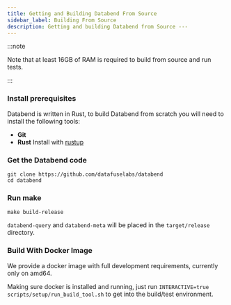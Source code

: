 ```yaml
---
title: Getting and Building Databend From Source
sidebar_label: Building From Source
description: Getting and building Databend from Source ---
---
```


:::note

Note that at least 16GB of RAM is required to build from source and run tests.

:::

### Install prerequisites

Databend is written in Rust, to build Databend from scratch you will need to install the following tools:
* **Git**
* **Rust** Install with [rustup](https://rustup.rs/)

### Get the Databend code

```shell
git clone https://github.com/datafuselabs/databend
cd databend
```
### Run make

```shell
make build-release
```

`databend-query` and `databend-meta` will be placed in the `target/release` directory.


### Build With Docker Image

We provide a docker image with full development requirements, currently only on amd64.

Making sure docker is installed and running, just run `INTERACTIVE=true scripts/setup/run_build_tool.sh` to get into the build/test environment.
